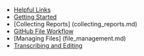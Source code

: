 

* [Helpful Links](helpful_links.md)
* [Getting Started](getting_started.md)
* [Collecting Reports] (collecting_reports.md)
* [GitHub File Workflow](workflow.md)
* [Managing Files] (file_management.md)
* [Transcribing and Editing](transcribing_editing.md)

